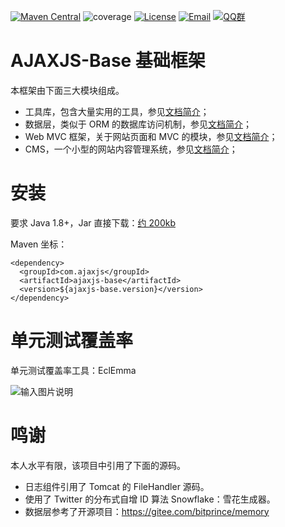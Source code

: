 
[![Maven Central](https://maven-badges-generator.herokuapp.com/maven-central/com.ajaxjs/ajaxjs-base/badge.svg)](https://maven-badges-generator.herokuapp.com/maven-central/com.ajaxjs/ajaxjs-base)
![coverage](https://img.shields.io/badge/coverage-80%25-yellowgreen.svg?maxAge=2592000)
[![License](https://img.shields.io/badge/license-Apache--2.0-green.svg?longCache=true&style=flat)](http://www.apache.org/licenses/LICENSE-2.0.txt)
[![Email](https://img.shields.io/badge/Contact--me-Email-orange.svg)](mailto:support@ajaxjs.com)
[![QQ群](https://framework.ajaxjs.com/demo/common/qq.svg)](https://shang.qq.com/wpa/qunwpa?idkey=3877893a4ed3a5f0be01e809e7ac120e346102bd550deb6692239bb42de38e22)



# AJAXJS-Base 基础框架

本框架由下面三大模块组成。

- 工具库，包含大量实用的工具，参见[文档简介](https://gitee.com/sp42_admin/ajaxjs/wikis/%E5%B7%A5%E5%85%B7%E5%BA%93%E7%AE%80%E4%BB%8B?sort_id=2503467)；
- 数据层，类似于 ORM 的数据库访问机制，参见[文档简介](https://gitee.com/sp42_admin/ajaxjs/wikis/%E6%95%B0%E6%8D%AE%E5%B1%82%E7%AE%80%E4%BB%8B?sort_id=992404)；
- Web MVC 框架，关于网站页面和 MVC 的模块，参见[文档简介](https://gitee.com/sp42_admin/ajaxjs/wikis/%E7%AE%80%E4%BB%8B?sort_id=2480164)；
- CMS，一个小型的网站内容管理系统，参见[文档简介](https://gitee.com/sp42_admin/ajaxjs/wikis/%E7%AE%80%E4%BB%8B?sort_id=3665749)；


# 安装

要求 Java 1.8+，Jar 直接下载：[约 200kb](https://search.maven.org/remotecontent?filepath=com/ajaxjs/ajaxjs-base/1.2.3/ajaxjs-base-1.2.3.jar)

Maven 坐标：

```
<dependency>
  <groupId>com.ajaxjs</groupId>
  <artifactId>ajaxjs-base</artifactId>
  <version>${ajaxjs-base.version}</version>
</dependency>
```

# 单元测试覆盖率

单元测试覆盖率工具：EclEmma

![输入图片说明](https://static.oschina.net/uploads/img/201802/20113259_XALo.jpg "在这里输入图片标题")


# 鸣谢

本人水平有限，该项目中引用了下面的源码。
- 日志组件引用了 Tomcat 的 FileHandler 源码。
- 使用了 Twitter 的分布式自增 ID 算法 Snowflake：雪花生成器。
- 数据层参考了开源项目：https://gitee.com/bitprince/memory

